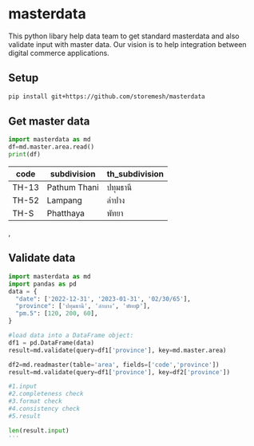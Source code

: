 # masterdata

This python libary help data team to get standard masterdata and also validate input with master data. Our vision is to help integration between digital commerce applications.

## Setup

```bash
pip install git+https://github.com/storemesh/masterdata

```

## Get master data
```python
import masterdata as md
df=md.master.area.read()
print(df)
```
| code  | subdivision | th_subdivision | 
| ------------- | ------------- | ------------- |
| TH-13  | Pathum Thani | ปทุมธานี  |
| TH-52	| Lampang | ลำปาง |
| TH-S	| Phatthaya | พัทยา |
 , 



## Validate data
```python
import masterdata as md
import pandas as pd
data = {
  "date": ['2022-12-31', '2023-01-31', '02/30/65'],
  "province": ['ปทุมธานี', 'ลำบาง', 'พัทยp'],
  "pm.5": [120, 200, 60],
}

#load data into a DataFrame object:
df1 = pd.DataFrame(data)
result=md.validate(query=df1['province'], key=md.master.area)

df2=md.readmaster(table='area', fields=['code','province'])
result=md.validate(query=df1['province'], key=df2['province'])

#1.input
#2.completeness check
#3.format check
#4.consistency check
#5.result 

len(result.input)
'''

```


